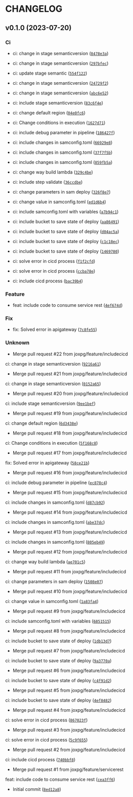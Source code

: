 # CHANGELOG



## v0.1.0 (2023-07-20)

### Ci

* ci: change in stage semanticversion ([`8478e3a`](https://github.com/joxpg/inchcape/commit/8478e3ad452e975adacf8ca6da0a4309aa3e0022))

* ci: change in stage semanticversion ([`297bfec`](https://github.com/joxpg/inchcape/commit/297bfec63f3a40ae24a4f41f51082d078b9e6e4d))

* ci: update stage semantic ([`554f122`](https://github.com/joxpg/inchcape/commit/554f122268905acb7798e525c264e650c4e22dac))

* ci: change in stage semanticversion ([`24729f2`](https://github.com/joxpg/inchcape/commit/24729f2c8f327f270da48a00ebcde405c2c607d5))

* ci: change in stage semanticversion ([`abc6e52`](https://github.com/joxpg/inchcape/commit/abc6e523efa8671d17b682f44756abaec68749b4))

* ci: include stage semanticversion ([`83c6f4e`](https://github.com/joxpg/inchcape/commit/83c6f4e9d413e25e2c07902b97711341a102ffa7))

* ci: change default region ([`04e0fc6`](https://github.com/joxpg/inchcape/commit/04e0fc66cf987ae68f006dc8b0f5de4e890046b2))

* ci: Change conditions in execution ([`1627d71`](https://github.com/joxpg/inchcape/commit/1627d7198cfe709c6e455a30e7148e44f38a435d))

* ci: include debug parameter in pipeline ([`186427f`](https://github.com/joxpg/inchcape/commit/186427f24d919bb2c301fc286ffb735e4cbadad2))

* ci: include changes in samconfig.toml ([`66929e8`](https://github.com/joxpg/inchcape/commit/66929e8cdb620071b33174b4ac19d353102d0a11))

* ci: include changes in samconfig.toml ([`37f7f5b`](https://github.com/joxpg/inchcape/commit/37f7f5b1bba5fc790aa3a437bf721f353c7eaf8c))

* ci: include changes in samconfig.toml ([`859fb5a`](https://github.com/joxpg/inchcape/commit/859fb5a1591b5b48f1452299752bdf8608f1e5c0))

* ci: change way build lambda ([`329c4be`](https://github.com/joxpg/inchcape/commit/329c4be02a9a323474d38183bd72c99de10c0eb8))

* ci: include step validate ([`36ccdbe`](https://github.com/joxpg/inchcape/commit/36ccdbe2f1ddf731a018a7939031032618b1a8a6))

* ci: change parameters in sam deploy ([`326f8e7`](https://github.com/joxpg/inchcape/commit/326f8e72924467d0f0ebd959f82572b8d0d4fb86))

* ci: change value in samconfig.toml ([`ed1d6b4`](https://github.com/joxpg/inchcape/commit/ed1d6b4f240fb6ce4ddbe21e301c89f988192186))

* ci: include samconfig.toml with variables ([`a7b94c1`](https://github.com/joxpg/inchcape/commit/a7b94c1bfcc6ac38bfde9da27fcfa60249c1c085))

* ci: include bucket to save state of deploy ([`aa86491`](https://github.com/joxpg/inchcape/commit/aa864914de0db97b2806a50e030c860bf3df5462))

* ci: include bucket to save state of deploy ([`d04ac5a`](https://github.com/joxpg/inchcape/commit/d04ac5aa2db4bafb51d927d9227ca192e6e11539))

* ci: include bucket to save state of deploy ([`c1c18ec`](https://github.com/joxpg/inchcape/commit/c1c18ec2a07ed11882d22dee81e24dd1bb507383))

* ci: include bucket to save state of deploy ([`1469780`](https://github.com/joxpg/inchcape/commit/14697808ebb39ca2ecddb730af189c0a523957a3))

* ci: solve error in  cicd process ([`f1f2cfd`](https://github.com/joxpg/inchcape/commit/f1f2cfd462ad09b84cc0c4cf410e2bab9b0eb0e7))

* ci: solve error in  cicd process ([`ccba78e`](https://github.com/joxpg/inchcape/commit/ccba78eb71b2b624feead3a97f0f3683cb9967f2))

* ci: include cicd process ([`bac39b4`](https://github.com/joxpg/inchcape/commit/bac39b49f542bf668a58f013e74cd12345a02ab9))

### Feature

* feat: include code to consume service rest ([`4ef674d`](https://github.com/joxpg/inchcape/commit/4ef674d17528c62c7b2523de23a966124e7e8c39))

### Fix

* fix: Solved error in apigateway ([`7c8fe55`](https://github.com/joxpg/inchcape/commit/7c8fe55a4b99d4b0e8d05aeb76cc47f51f1bd219))

### Unknown

* Merge pull request #22 from joxpg/feature/includecicd

ci: change in stage semanticversion ([`9216a61`](https://github.com/joxpg/inchcape/commit/9216a6100d60bc3f0662564015830bb8bdc68464))

* Merge pull request #21 from joxpg/feature/includecicd

ci: change in stage semanticversion ([`0152a65`](https://github.com/joxpg/inchcape/commit/0152a652fbb7ba0f020ad87ce9ba67e334a80639))

* Merge pull request #20 from joxpg/feature/includecicd

ci: include stage semanticversion ([`9ee1bef`](https://github.com/joxpg/inchcape/commit/9ee1befa1fdfc7a5320458d4d6b9891116bcef54))

* Merge pull request #19 from joxpg/feature/includecicd

ci: change default region ([`6d3438e`](https://github.com/joxpg/inchcape/commit/6d3438ee378546cbc68308621e7ca9a6fdc1e938))

* Merge pull request #18 from joxpg/feature/includecicd

ci: Change conditions in execution ([`5f168c8`](https://github.com/joxpg/inchcape/commit/5f168c89a109e50f3c8a404657231f28ec31666e))

* Merge pull request #17 from joxpg/feature/includecicd

fix: Solved error in apigateway ([`58ce21b`](https://github.com/joxpg/inchcape/commit/58ce21b6927d70e52f724142a82ed884a17edc09))

* Merge pull request #16 from joxpg/feature/includecicd

ci: include debug parameter in pipeline ([`ec878c4`](https://github.com/joxpg/inchcape/commit/ec878c44958bcb32b104aa056e66bf6c66b30d8e))

* Merge pull request #15 from joxpg/feature/includecicd

ci: include changes in samconfig.toml ([`d87cb92`](https://github.com/joxpg/inchcape/commit/d87cb920e985260743ccdf8ca58e7f8888e7e920))

* Merge pull request #14 from joxpg/feature/includecicd

ci: include changes in samconfig.toml ([`abe37dc`](https://github.com/joxpg/inchcape/commit/abe37dcc429c114fbbb0dbff404d6813840ca6b6))

* Merge pull request #13 from joxpg/feature/includecicd

ci: include changes in samconfig.toml ([`805eb49`](https://github.com/joxpg/inchcape/commit/805eb494daa1875d17cef37d1e348ca416e47707))

* Merge pull request #12 from joxpg/feature/includecicd

ci: change way build lambda ([`ae701c5`](https://github.com/joxpg/inchcape/commit/ae701c5967c387b1cabb3035e540844b5866ced4))

* Merge pull request #11 from joxpg/feature/includecicd

ci: change parameters in sam deploy ([`1508e07`](https://github.com/joxpg/inchcape/commit/1508e079b08a75f528295132872e1135f68f6d47))

* Merge pull request #10 from joxpg/feature/includecicd

ci: change value in samconfig.toml ([`1a83fa4`](https://github.com/joxpg/inchcape/commit/1a83fa456e2cf7f648a8e50f853206cd356d49c6))

* Merge pull request #9 from joxpg/feature/includecicd

ci: include samconfig.toml with variables ([`6851515`](https://github.com/joxpg/inchcape/commit/68515157748129e9b89f60f77a11bb1b0945bbcd))

* Merge pull request #8 from joxpg/feature/includecicd

ci: include bucket to save state of deploy ([`1db13d7`](https://github.com/joxpg/inchcape/commit/1db13d7b6ffaac62fb95c7ad3883198959c22c6c))

* Merge pull request #7 from joxpg/feature/includecicd

ci: include bucket to save state of deploy ([`9a3770a`](https://github.com/joxpg/inchcape/commit/9a3770add4ef844bd19f69c6dc943fbddd0883a1))

* Merge pull request #6 from joxpg/feature/includecicd

ci: include bucket to save state of deploy ([`c4f91d2`](https://github.com/joxpg/inchcape/commit/c4f91d24a8a850bba9716123aca9add509ebc699))

* Merge pull request #5 from joxpg/feature/includecicd

ci: include bucket to save state of deploy ([`4ef8482`](https://github.com/joxpg/inchcape/commit/4ef8482472cd490f655bda779374975b56835f4b))

* Merge pull request #4 from joxpg/feature/includecicd

ci: solve error in  cicd process ([`867023f`](https://github.com/joxpg/inchcape/commit/867023f12a831888a855f7140b23cafa67b9ef46))

* Merge pull request #3 from joxpg/feature/includecicd

ci: solve error in  cicd process ([`5c9f655`](https://github.com/joxpg/inchcape/commit/5c9f655cc938df3066bdf73cd9896f8fd9b7af80))

* Merge pull request #2 from joxpg/feature/includecicd

ci: include cicd process ([`740bbf8`](https://github.com/joxpg/inchcape/commit/740bbf814702cb0bbcbaf35e50a9b835519605e2))

* Merge pull request #1 from joxpg/feature/servicerest

feat: include code to consume service rest ([`cea3ff6`](https://github.com/joxpg/inchcape/commit/cea3ff6d606c14119b06e7a3ae873f251a4554e2))

* Initial commit ([`8ed12a8`](https://github.com/joxpg/inchcape/commit/8ed12a81614174c8124e98007082f6497948186a))
